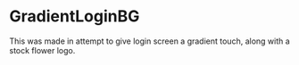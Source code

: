 # GradientLoginBG
This was made in attempt to give login screen a gradient touch, along with a stock flower logo.
